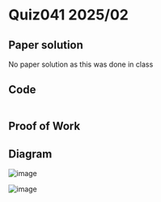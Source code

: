 # Quiz041 2025/02

## Paper solution
No paper solution as this was done in class

## Code
```.py

```

## Proof of Work

## Diagram
![image](https://github.com/user-attachments/assets/1431f17d-46d0-4bb3-9a86-c69385ff75e8)

![image](https://github.com/user-attachments/assets/c61efd21-7e76-4b8a-8a68-ead5e237e509)



